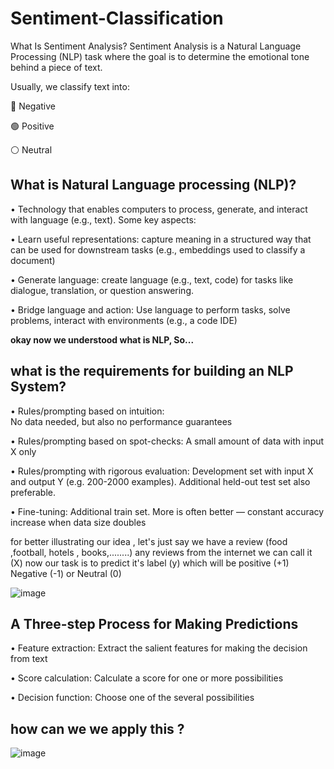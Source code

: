 # Sentiment-Classification

What Is Sentiment Analysis?
Sentiment Analysis is a Natural Language Processing (NLP) task where the goal is to determine the emotional tone behind a piece of text.

Usually, we classify text into:

🔴 Negative

🟢 Positive

⚪ Neutral

## What is Natural Language processing (NLP)?

• Technology that enables computers to process, generate, and
interact with language (e.g., text). Some key aspects:

• Learn useful representations: capture meaning in a structured way that can be used for downstream tasks (e.g., embeddings used to classify a document)

• Generate language: create language (e.g., text, code) for tasks like dialogue, translation, or question answering.

• Bridge language and action: Use language to perform tasks, solve problems, interact with environments (e.g., a code IDE)

**okay now we understood what is NLP, So...** 
## what is the requirements for building an NLP System?
• Rules/prompting based on intuition:  
No data needed, but also no performance guarantees

• Rules/prompting based on spot-checks:
A small amount of data with input X only

• Rules/prompting with rigorous evaluation:
Development set with input X and output Y (e.g. 200-2000
examples). Additional held-out test set also preferable.

• Fine-tuning:
Additional train set. More is often better — constant
accuracy increase when data size doubles

for better illustrating our idea , let's just say we have a review (food ,football, hotels , books,........) any reviews from the internet 
we can call it (X) now our task is to predict it's label (y)  which will be positive (+1) Negative (-1) or Neutral (0)


![image](https://github.com/user-attachments/assets/22316828-a9d4-4195-840e-672ae717c19e)

## A Three-step Process for Making Predictions

• Feature extraction: Extract the salient features for making the decision from text

• Score calculation: Calculate a score for one or more possibilities

• Decision function: Choose one of the several possibilities

## how can we we apply this ? 

![image](https://github.com/user-attachments/assets/5e10c2e8-1acb-4f58-8e3a-1176e622952c)


